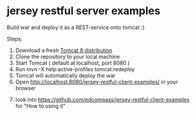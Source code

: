 # jersey restful server examples 
Build war and deploy it as a REST-service onto tomcat :)

Steps:

1. Download a fresh [Tomcat 8 distribution](https://tomcat.apache.org/download-80.cgi)
2. Clone the repository to your local machine
3. Start Tomcat ( default at localhost,  port 8080 )
4. Run mvn -X help:active-profiles tomcat:redeploy
5. Tomcat will automatically deploy the war
6. Open [http://localhost:8080/jersey-restful-client-examples/](http://localhost:8080/jersey-restful-client-examples/) in your browser
7) look into https://github.com/edcompass/jersey-restful-client-examples for "How to using it"
